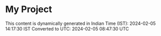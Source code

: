 # My Project

This content is dynamically generated in Indian Time (IST): 2024-02-05 14:17:30 IST
Converted to UTC: 2024-02-05 08:47:30 UTC
